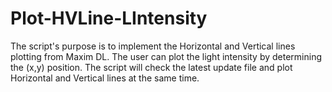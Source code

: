 # Plot-HVLine-LIntensity

The script's purpose is to implement the Horizontal and Vertical lines plotting from Maxim DL.
The user can plot the light intensity by determining the (x,y) position.
The script will check the latest update file and plot Horizontal and Vertical lines at the same time.

